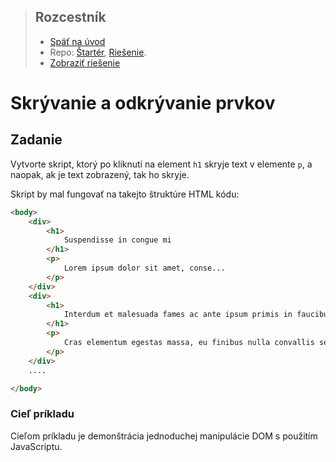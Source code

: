 <div class="hidden">

> ## Rozcestník
> - [Späť na úvod](../../README.md)
> - Repo: [Štartér](/../../tree/main/js-a-css/showhide), [Riešenie](/../../tree/solution/js-a-css/showhide).
> - [Zobraziť riešenie](riesenie.md)
</div>

# Skrývanie a odkrývanie prvkov

## Zadanie
Vytvorte skript, ktorý po kliknutí na element `h1` skryje text v elemente `p`, a naopak, ak je text zobrazený, tak ho skryje. 

Skript by mal fungovať na takejto štruktúre HTML kódu:
```html
<body>
    <div>
        <h1>
            Suspendisse in congue mi
        </h1>
        <p>
            Lorem ipsum dolor sit amet, conse...
        </p>
    </div>
    <div>
        <h1>
            Interdum et malesuada fames ac ante ipsum primis in faucibus
        </h1>
        <p>
            Cras elementum egestas massa, eu finibus nulla convallis se...
        </p>
    </div>
    ....

</body>
```
### Cieľ príkladu

Cieľom príkladu je demonštrácia jednoduchej manipulácie DOM s použitím JavaScriptu.